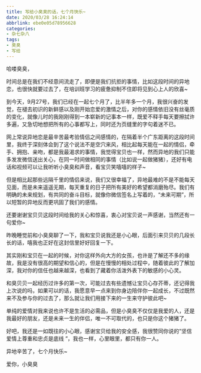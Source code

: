 ```yaml
---
title: 写给小臭臭的话，七个月快乐~
date: 2020/03/28 16:24:14
abbrlink: ebe0e05d78956628
categories:
- 杂七杂八
tags:
- 臭臭
- 写给
---
```

哈喽臭臭，

时间总是在我们不经意间流走了，即便是我们抗拒的事情，比如这段时间的异地恋，也很快就要过去了，在培训班学习的疲惫抑制不住即将见到心上人的欣喜~

到今天，9月27号，我们已经在一起七个月了，比半年多一个月，我很兴奋的发觉，在褪去初识的新鲜感以及刚开始恋爱的激情之后，对你的感情依旧没有丝毫质的变化，就像儿时的我刚刚得到一本崭新的记事本一样，既爱不释手每天要擦拭许多遍，又急切地想把所有的心事都写上，同时还为页缝里的字句着迷不已。

网上常说异地恋是最辛苦最考验情侣之间感情的，在隔着半个广东距离的这段时间里，我终于深刻体会到了这个说法不是空穴来风，相比起每天能在一起的情侣，牵手、拥抱、亲吻，都是我最渴求的事情，我觉得宝贝也一样，然而异地的我们只能多发发微信送出关心，在同一时间做相同的事情（比如说一起做猪猪），还好有电话和视频可以让我听听小臭臭和声音，看宝贝笑嘻嘻的样子~

但是相比起那些远隔千里的情侣来说，我们又很幸福了，异地最难的不是不能每天见面，而是未来遥遥无期，每天重复的日子把所有美好的希望都消磨殆尽。我们有明确的未来规划，有共同的奋斗目标，就像你微信签名上写着的，“未来可期”，所以短暂的异地反而更巩固了我们的感情。

还要谢谢宝贝贝这段时间给我的关心和惊喜，衷心对宝贝说一声感谢，当然还有一句爱你~

昨晚睡觉前和小臭臭聊了一下，我和宝贝说我还是小心眼，后面引来贝贝的几段长长的话，嘻我也正好在这封信里好好回复一下。

其实刚和宝贝在一起的时候，对你这样外向大方的女孩，也许是了解还不多的缘故，我是没有很高的期望和信心的，但是在慢慢的相处过程中，随着彼此的了解加深，我对你的信任也越来越深，也看到了藏着你活泼外表下的敏感的小心灵。

和臭贝贝一起经历过许多的第一次，可能过去有些遗憾让宝贝心存芥蒂，还记得我上次说的吗，如果可以的话，我愿意早一点来到你身边陪伴你一起成长，不过既然来不及参与你的过去了，那么就让我们用接下来的一生来守护彼此吧~

单纯的爱情对我来说也许不是生活的必需品，但是小臭臭不仅仅是我爱的人，还是我最好的朋友，还是未来一生的伴侣，唯一不可取代的，也只是你这个猪猪了。

好吧，我还是一如既往的小心眼，感谢宝贝给我的安全感，我很赞同你说的“坚信爱情上尊重和忠贞是底线  ”，我也一样，心里眼里，都只有你一人。

异地辛苦了，七个月快乐~

爱你，小臭臭
